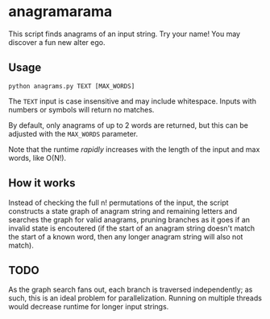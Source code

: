 # anagramarama

This script finds anagrams of an input string. Try your name! You may discover a fun new alter ego.

## Usage
`python anagrams.py TEXT [MAX_WORDS]`

The `TEXT` input is case insensitive and may include whitespace. Inputs with numbers or symbols will return no matches.

By default, only anagrams of up to 2 words are returned, but this can be adjusted with the `MAX_WORDS` parameter.

Note that the runtime _rapidly_ increases with the length of the input and max words, like O(N!).

## How it works

Instead of checking the full n! permutations of the input, the script constructs a state graph of anagram string and remaining letters and searches the graph for valid anagrams, pruning branches as it goes if an invalid state is encoutered (if the start of an anagram string doesn't match the start of a known word, then any longer anagram string will also not match).

## TODO

As the graph search fans out, each branch is traversed independently; as such, this is an ideal problem for parallelization. Running on multiple threads would decrease runtime for longer input strings.
